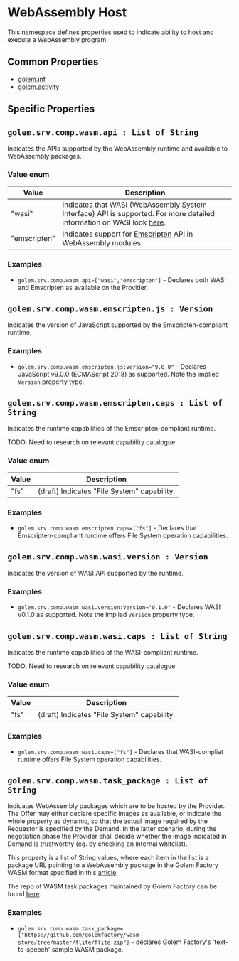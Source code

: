 # WebAssembly Host 
This namespace defines properties used to indicate ability to host and execute a WebAssembly program.

## Common Properties

* [golem.inf](../../../0-commons/golem/inf.md)
* [golem.activity](../../../0-commons/golem/activity.md)

## Specific Properties

## `golem.srv.comp.wasm.api : List of String` 

Indicates the APIs supported by the WebAssembly runtime and available to WebAssembly packages. 

### Value enum
|Value| Description |
|---|---|
|"wasi"| Indicates that WASI (WebAssembly System Interface) API is supported. For more detailed information on WASI look [here](https://wasi.dev/). |
|"emscripten"| Indicates support for [Emscripten](https://emscripten.org/) API in WebAssembly modules. |

### **Examples**
* `golem.srv.comp.wasm.api=["wasi","emscripten"]` - Declares both WASI and Emscripten as available on the Provider.

## `golem.srv.comp.wasm.emscripten.js : Version` 

Indicates the version of JavaScript supported by the Emscripten-compliant runtime.

### **Examples**
* `golem.srv.comp.wasm.emscripten.js:Version="9.0.0"` - Declares JavaScript v9.0.0 (ECMAScript 2018) as supported. Note the implied `Version` property type.

## `golem.srv.comp.wasm.emscripten.caps : List of String` 

Indicates the runtime capabilities of the Emscripten-compliant runtime.

TODO: Need to research on relevant capability catalogue

### Value enum
|Value| Description |
|---|---|
|"fs"| (draft) Indicates "File System" capability. |

### **Examples**
* `golem.srv.comp.wasm.emscripten.caps=["fs"]` - Declares that Emscripten-compliant runtime offers File System operation capabilities.


## `golem.srv.comp.wasm.wasi.version : Version` 

Indicates the version of WASI API supported by the runtime.

### **Examples**
* `golem.srv.comp.wasm.wasi.version:Version="0.1.0"` - Declares WASI v0.1.0 as supported. Note the implied `Version` property type.

## `golem.srv.comp.wasm.wasi.caps : List of String` 

Indicates the runtime capabilities of the WASI-compliant runtime.

TODO: Need to research on relevant capability catalogue

### Value enum
|Value| Description |
|---|---|
|"fs"| (draft) Indicates "File System" capability. |

### **Examples**
* `golem.srv.comp.wasm.wasi.caps=["fs"]` - Declares that WASI-compliat runtime offers File System operation capabilities.


## `golem.srv.comp.wasm.task_package : List of String` 

Indicates WebAssembly packages which are to be hosted by the Provider. The Offer may either declare specific images as available, or indicate the whole property as dynamic, so that the actual image required by the Requestor is specified by the Demand. In the latter scenario, during the negotiation phase the Provider shall decide whether the image indicated in Demand is trustworthy (eg. by checking an internal whitelist).

This property is a list of String values, where each item in the list is a package URL pointing to a WebAssembly package in the Golem Factory WASM format specified in this [article](https://github.com/golemfactory/golem-wiki/blob/master/Products/gWASM/gWASM-tasks.md#task-json).

The repo of WASM task packages maintained by Golem Factory can be found [here](https://github.com/golemfactory/wasm-store).

### **Examples**

* `golem.srv.comp.wasm.task_package=["https://github.com/golemfactory/wasm-store/tree/master/flite/flite.zip"]` - declares Golem Factory's 'text-to-speech' sample WASM package.


